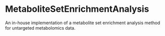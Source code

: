 # MetaboliteSetEnrichmentAnalysis
An in-house implementation of a metabolite set enrichment analysis method for untargeted metabolomics data.
